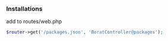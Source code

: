 ### Installations


add to routes/web.php
```php
$router->get('/packages.json', 'BoratController@packages');
```
